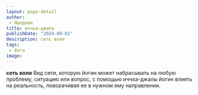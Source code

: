 ```yaml
---
layout: page-detail
author:
 - Яшодеви
title: иччха-джала
publishDate: "2024-09-01"
description: сеть воли
tags:
 - йога
image: 
---
```


__сеть воли__
Вид сети, которую йогин может набрасывать на любую проблему, ситуацию или вопрос, с помощью иччха-джалы йогин влиять на реальность, поворачивая ее в нужном ему направлении.

